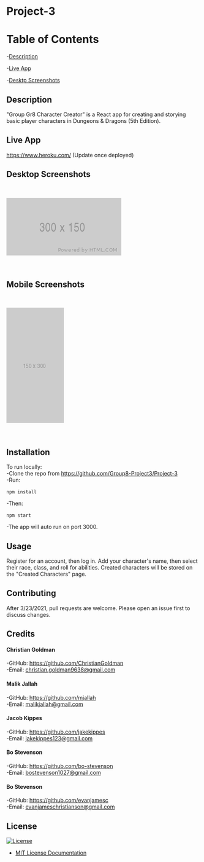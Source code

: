 # Project-3

# Table of Contents

-[Description](#description)

-[Live App](#live-app)

-[Desktp Screenshots](#desktop-screenshots)

## Description

"Group Gr8 Character Creator" is a React app for creating and storying basic player characters in Dungeons & Dragons (5th Edition).

## Live App

https://www.heroku.com/ (Update once deployed)

## Desktop Screenshots
<br>

![alt_text](./client/src/assets/images/Desktop.png)

<br>

## Mobile Screenshots
<br>

![alt_text](./client/src/assets/images/Mobile.png)

<br>

## Installation

To run locally: <br>
-Clone the repo from https://github.com/Group8-Project3/Project-3 <br>
-Run:
```
npm install
```
-Then:
```
npm start
```
-The app will auto run on port 3000.

## Usage

Register for an account, then log in. Add your character's name, then select their race, class, and roll for abilities. Created characters will be stored on the "Created Characters" page.

## Contributing

After 3/23/2021, pull requests are welcome. Please open an issue first to discuss changes.

## Credits

#### Christian Goldman
-GitHub: https://github.com/ChristianGoldman <br>
-Email: christian.goldman9638@gmail.com<br>

#### Malik Jallah
-GitHub: https://github.com/mjallah <br>
-Email:  malikjallah@gmail.com<br>

#### Jacob Kippes
-GitHub: https://github.com/jakekippes <br>
-Email: jakekippes123@gmail.com <br>

#### Bo Stevenson
-GitHub: https://github.com/bo-stevenson <br>
-Email: bostevenson1027@gmail.com <br>

#### Bo Stevenson
-GitHub: https://github.com/evanjamesc <br>
-Email: evanjameschristianson@gmail.com <br>

## License
[![License](https://img.shields.io/badge/License-MIT-purple.svg)](https://opensource.org/licenses/MIT)
- [MIT License Documentation](https://opensource.org/licenses/MIT)